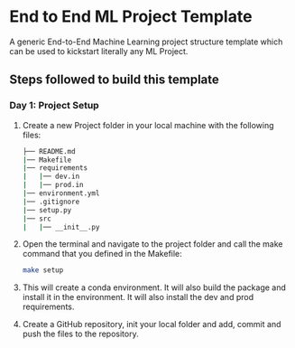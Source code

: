 # End to End ML Project Template

A generic End-to-End Machine Learning project structure template which can be used to kickstart literally any ML Project.

## Steps followed to build this template

### Day 1: Project Setup

1. Create a new Project folder in your local machine with the following files:

    ```bash
    ├── README.md
    |── Makefile
    |── requirements
    |   |── dev.in
    |   |── prod.in
    |── environment.yml
    |── .gitignore
    |── setup.py
    |── src
    |   |── __init__.py
    ```

2. Open the terminal and navigate to the project folder and call the make command that you defined in the Makefile:

    ```bash
    make setup
    ```

3. This will create a conda environment. It will also build the package and install it in the environment. It will also install the dev and prod requirements.

4. Create a GitHub repository, init your local folder and add, commit and push the files to the repository.
